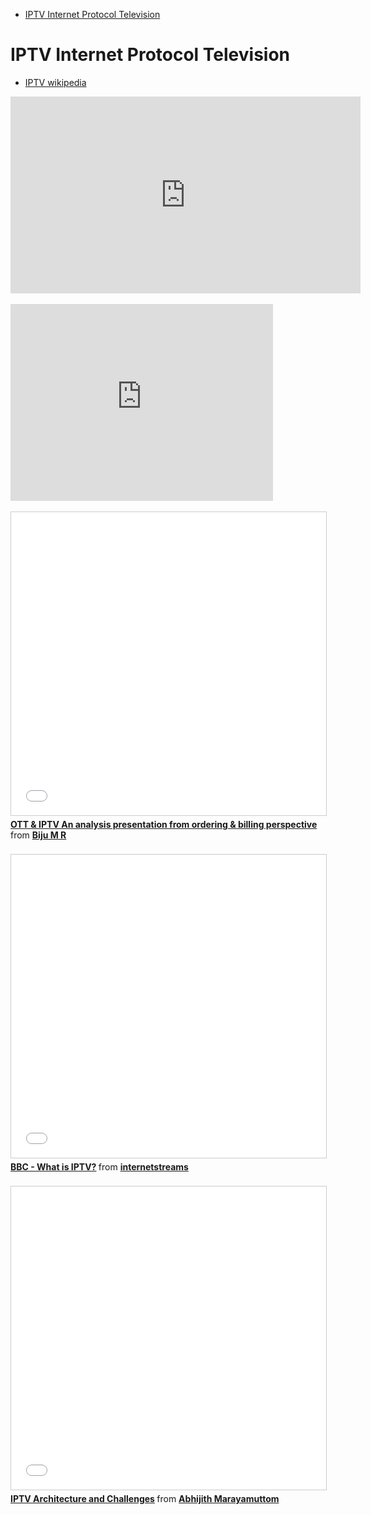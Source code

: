 <!-- MarkdownTOC -->

- [IPTV Internet Protocol Television](#iptv-internet-protocol-television)

<!-- /MarkdownTOC -->

# IPTV Internet Protocol Television
- [IPTV wikipedia](https://en.wikipedia.org/wiki/IPTV)

<div class="container">
<iframe width="560" height="315" src="https://www.youtube.com/embed/LE2DFs9x_4w?rel=0" frameborder="0" allowfullscreen class="video"></iframe>
</div>
<br/>

<div class="container">
<iframe width="420" height="315" src="https://www.youtube.com/embed/d-2XyBD1ego?rel=0" frameborder="0" allowfullscreen class="video"></iframe>
</div>
<br/>

<div class="container">
<iframe src="//www.slideshare.net/slideshow/embed_code/key/i3KhQxwj8KIwAl" width="595" height="485" frameborder="0" marginwidth="0" marginheight="0" scrolling="no" style="border:1px solid #CCC; border-width:1px; margin-bottom:5px; max-width: 100%;" allowfullscreen class="video"> </iframe> <div style="margin-bottom:5px"> <strong> <a href="//www.slideshare.net/bijuvrindavan/ott-iptv" title="OTT &amp; IPTV An analysis presentation from ordering &amp; billing perspective" target="_blank">OTT &amp; IPTV An analysis presentation from ordering &amp; billing perspective</a> </strong> from <strong><a href="//www.slideshare.net/bijuvrindavan" target="_blank">Biju M R</a></strong> </div>
</div>
<br/>

<div class="container">
<iframe src="//www.slideshare.net/slideshow/embed_code/key/1S4RrOomD5Ob8Y" width="595" height="485" frameborder="0" marginwidth="0" marginheight="0" scrolling="no" style="border:1px solid #CCC; border-width:1px; margin-bottom:5px; max-width: 100%;" allowfullscreen class="video"> </iframe> <div style="margin-bottom:5px"> <strong> <a href="//www.slideshare.net/internetstreams/bbc-what-is-iptv-presentation" title="BBC - What is IPTV?" target="_blank">BBC - What is IPTV?</a> </strong> from <strong><a href="//www.slideshare.net/internetstreams" target="_blank">internetstreams</a></strong> </div>
</div>
<br/>

<div class="container">
<iframe src="//www.slideshare.net/slideshow/embed_code/key/8ugYmHyQpc7Yaz" width="595" height="485" frameborder="0" marginwidth="0" marginheight="0" scrolling="no" style="border:1px solid #CCC; border-width:1px; margin-bottom:5px; max-width: 100%;" allowfullscreen class="video"> </iframe> <div style="margin-bottom:5px"> <strong> <a href="//www.slideshare.net/worldabhijith/iptv-architecture-and-challenges" title="IPTV Architecture and Challenges" target="_blank">IPTV Architecture and Challenges</a> </strong> from <strong><a href="//www.slideshare.net/worldabhijith" target="_blank">Abhijith Marayamuttom</a></strong> </div>
</div>
<br/>
